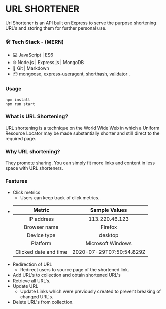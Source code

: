 # URL SHORTENER

Url Shortener is an API built on Express to serve the purpose shortening URL's and storing them for further personal use.

### 🛠 Tech Stack - (MERN)

- 💻 JavaScript | ES6
- 🌐 Node.js | Express.js | MongoDB 
- 🔧 Git | Markdown 
- 📦 [mongoose](https://www.npmjs.com/package/mongoose), [express-useragent](https://www.npmjs.com/package/express-useragent), [shorthash](https://www.npmjs.com/package/shorthash), [validator](https://www.npmjs.com/package/validator) .

### Usage

```
npm install
npm run start
```
### What is URL Shortening?

URL shortening is a technique on the World Wide Web in which a Uniform Resource Locator may be made substantially shorter and still direct to the required page.

### Why URL shortening?

They promote sharing. You can simply fit more links and content in less space with URL shorteners.

### Features

- Click metrics
  - Users can keep track of click metrics.
- |        Metric         |      Sample Values       |
  | :-------------------: | :----------------------: |
  |      IP address       |      113.220.46.123      |
  |     Browser name      |         Firefox          |
  |      Device type      |         desktop          |
  |       Platform        |    Microsoft Windows     |
  | Clicked date and time | 2020-07-29T07:50:54.829Z |
- Redirection of URL
  - Redirect users to source page of the shortened link.
- Add URL's to collection and obtain shortened URL's
- Retrieve all URL's.
- Update URL
  - Update Links which were previously created to prevent breaking of changed URL's.
- Delete URL's from collection.
